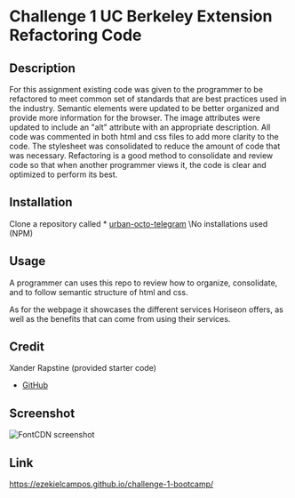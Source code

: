 # Challenge 1 UC Berkeley Extension Refactoring Code

## Description
For this assignment existing code was given to the programmer to be refactored to meet common set of standards that are best practices used in the industry.  Semantic elements were updated to be better organized and provide more information for the browser.  The image attributes were updated to include an "alt" attribute with an appropriate description.  All code was commented in both html and css files to add more clarity to the code.  The stylesheet was consolidated to reduce the amount of code that was necessary.  Refactoring is a good method to consolidate and review code so that when another programmer views it, the code is clear and optimized to perform its best. 

## Installation
Clone a repository called * [urban-octo-telegram](https://github.com/coding-boot-camp/urban-octo-telegram)
\No installations used (NPM)

## Usage

A programmer can uses this repo to review how to organize, consolidate, and to follow semantic structure of html and css.

As for the webpage it showcases the different services Horiseon offers, as well as the benefits that can come from using their services.


## Credit
Xander Rapstine (provided starter code)
* [GitHub](https://github.com/Xandromus)

## Screenshot 
![FontCDN screenshot](./assets/images/Screenshot%202024-04-30%20at%2011.46.57 PM.png)

## Link
https://ezekielcampos.github.io/challenge-1-bootcamp/







